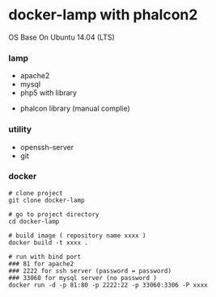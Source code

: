 # docker-lamp with phalcon2

OS Base On Ubuntu 14.04 (LTS)

### lamp
* apache2
* mysql
* php5 with library
 - phalcon library (manual complie)

### utility
* openssh-server
* git


### docker
```
# clone project
git clone docker-lamp

# go to project directory
cd docker-lamp

# build image ( repository name xxxx )
docker build -t xxxx .

# run with bind port
### 81 for apache2
### 2222 for ssh server (password = password)
### 33060 for mysql server (no password ) 
docker run -d -p 81:80 -p 2222:22 -p 33060:3306 -P xxxx
```